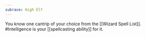 ```yaml
---
subrace: High Elf
---
```

You know one cantrip of your choice from the [[Wizard Spell List]]. #Intelligence is your [[spellcasting ability]] for it.